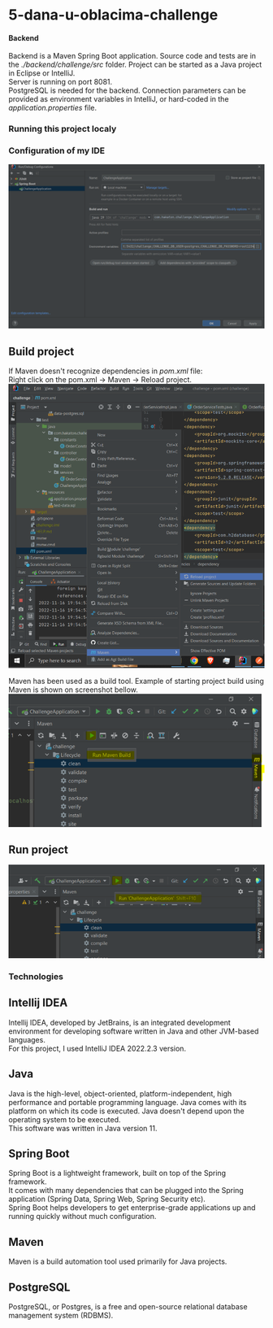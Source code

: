 # 5-dana-u-oblacima-challenge

#### Backend
Backend is a Maven Spring Boot application. Source code and tests are in the <i>./backend/challenge/src</i> folder. Project can be started as a Java project in Eclipse or IntelliJ.\
Server is running on port 8081.\
PostgreSQL is needed for the backend. Connection parameters can be provided as environment variables in IntelliJ, or hard-coded in the <i>application.properties</i> file.

### Running this project localy

### Configuration of my IDE
![alt text](https://github.com/marijakljestan/5-dana-u-oblacima-challenge/blob/readme/screenshot.PNG?raw=true)

## Build project

If Maven doesn't recognize dependencies in <i>pom.xml</i> file:\
Right click on the pom.xml -> Maven -> Reload project.
![alt text](https://github.com/marijakljestan/5-dana-u-oblacima-challenge/blob/readme/reload-project.PNG?raw=true)

Maven has been used as a build tool. Example of starting project build using Maven is shown on screenshot bellow.
![alt text](https://github.com/marijakljestan/5-dana-u-oblacima-challenge/blob/readme/maven-build.PNG?raw=true)

## Run project
![alt text](https://github.com/marijakljestan/5-dana-u-oblacima-challenge/blob/readme/run-application.PNG?raw=true)

### Technologies

## Intellij IDEA
Intellij IDEA, developed by JetBrains, is an integrated development environment for developing software written in Java and other JVM-based languages.\
For this project, I used IntelliJ IDEA 2022.2.3 version.

## Java
Java is the high-level, object-oriented, platform-independent, high performance and portable programming language.
Java comes with its platform on which its code is executed. Java doesn't depend upon the operating system to be executed.\
This software was written in Java version 11.

## Spring Boot
Spring Boot is a lightweight framework, built on top of the Spring framework.\
It comes with many dependencies that can be plugged into the Spring application (Spring Data, Spring Web, Spring Security etc).\
Spring Boot helps developers to get enterprise-grade applications up and running quickly without much configuration.


## Maven
Maven is a build automation tool used primarily for Java projects.

## PostgreSQL
PostgreSQL, or Postgres, is a free and open-source relational database management system (RDBMS).
